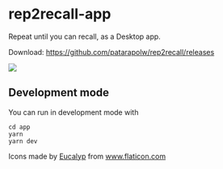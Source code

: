 # rep2recall-app

Repeat until you can recall, as a Desktop app.

Download: <https://github.com/patarapolw/rep2recall/releases>

![](http://g.recordit.co/6qMffliqFv.gif)

## Development mode

You can run in development mode with

```
cd app
yarn
yarn dev
```

<div>Icons made by <a href="https://www.flaticon.com/authors/eucalyp" title="Eucalyp">Eucalyp</a> from <a href="https://www.flaticon.com/" title="Flaticon">www.flaticon.com</a></div>
